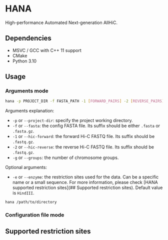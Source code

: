 # HANA

High-performance Automated Next-generation AllHiC.

## Dependencies

- MSVC / GCC with C++ 11 support
- CMake
- Python 3.10

## Usage

### Arguments mode

```bash
hana -p PROJECT_DIR -f FASTA_PATH -1 [FORWARD_PAIRS] -2 [REVERSE_PAIRS] -g 12
```
Arguments explanation:
- `-p` or `--project-dir`: specify the project working directory.
- `-f` or `--fasta`: the config FASTA file. Its suffix should be either `.fasta` or `.fasta.gz`.
- `-1` or `--hic-forward`: the forward Hi-C FASTQ file. Its suffix should be `.fastq.gz`.
- `-2` or `--hic-reverse`: the reverse Hi-C FASTQ file. Its suffix should be `.fastq.gz`.
- `-g` or `--groups`: the number of chromosome groups.

Optional arguments:

- `-e` or `--enzyme`: the restriction sites used for the data. Can be a specific name or a small sequence. For more information, please check [HANA supported restriction sites](## Supported restriction sites). Default value is `HindIII`.
```bash
hana /path/to/directory
```

### Configuration file mode

## Supported restriction sites
